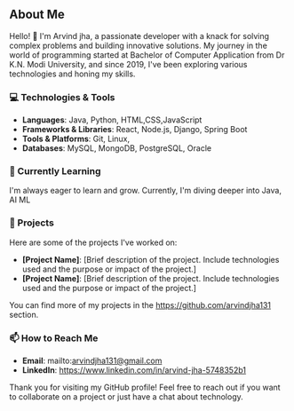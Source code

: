 ## About Me

Hello! 👋 I'm Arvind jha, a passionate developer with a knack for solving complex problems and building innovative solutions. My journey in the world of programming started at Bachelor of Computer Application from Dr K.N. Modi University, and since 2019, I've been exploring various technologies and honing my skills.

### 💻 Technologies & Tools

- **Languages**: Java, Python, HTML,CSS,JavaScript
- **Frameworks & Libraries**: React, Node.js, Django, Spring Boot
- **Tools & Platforms**:  Git, Linux, 
- **Databases**: MySQL, MongoDB, PostgreSQL, Oracle 

### 🌱 Currently Learning

I'm always eager to learn and grow. Currently, I'm diving deeper into Java, AI ML

### 🔭 Projects

Here are some of the projects I've worked on:

- **[Project Name]**: [Brief description of the project. Include technologies used and the purpose or impact of the project.]
- **[Project Name]**: [Brief description of the project. Include technologies used and the purpose or impact of the project.]

You can find more of my projects in the https://github.com/arvindjha131 section.

### 📫 How to Reach Me

- **Email**: mailto:arvindjha131@gmail.com
- **LinkedIn**: https://www.linkedin.com/in/arvind-jha-5748352b1



Thank you for visiting my GitHub profile! Feel free to reach out if you want to collaborate on a project or just have a chat about technology.
